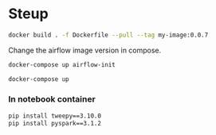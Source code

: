 # Steup
```sh
docker build . -f Dockerfile --pull --tag my-image:0.0.7
```

Change the airflow image version in compose.

```sh
docker-compose up airflow-init
```

```sh
docker-compose up
```
### In notebook container
```sh
pip install tweepy==3.10.0
pip install pyspark==3.1.2
```